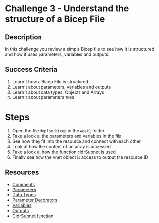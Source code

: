 # Challenge 3 - Understand the structure of a Bicep File

## Description
In this challenge you review a simple Bicep file to see how it is structured and how it uses parameters, variables and outputs.

## Success Criteria
1. Learn't how a Bicep File is structured
1. Learn't about parameters, variables and outputs
1. Learn't about data types, Objects and Arrays
1. Learn't about parameters files

# Steps

 1. Open the file `deploy.bicep` in the `week1` folder
 1. Take a look at the parameters and variables in the file
 1. See how they fit into the resource and connect with each other
 1. Look at how the content of an array is accessed
 1. Take a look at how the function cidrSubnet is used
 1. Finally see how the vnet object is access to output the resource ID


## Resources
- [Comments](https://learn.microsoft.com/en-us/azure/azure-resource-manager/bicep/file#comments)
- [Parameters](https://learn.microsoft.com/en-us/azure/azure-resource-manager/bicep/parameters)
- [Data Types](https://learn.microsoft.com/en-us/azure/azure-resource-manager/bicep/data-types)
- [Parameter Decorators](https://learn.microsoft.com/en-us/azure/azure-resource-manager/bicep/parameters#use-decorators)
- [Variables](https://learn.microsoft.com/en-us/azure/azure-resource-manager/bicep/variables)
- [Outputs](https://learn.microsoft.com/en-us/azure/azure-resource-manager/bicep/outputs)
- [CidrSubnet function](https://learn.microsoft.com/en-us/azure/azure-resource-manager/bicep/bicep-functions-cidr)